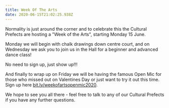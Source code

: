 ```yaml
---
title: Week Of The Arts
date: 2020-06-15T21:02:25.938Z
---
```

Normality is just around the corner and to celebrate this the Cultural Prefects are hosting a "Week of the Arts", starting Monday 15 June. 

Monday we will begin with chalk drawings down centre court, and on Wednesday we ask you to join us in the Hall for a beginner and advanced dance class! 

No need to sign up, just show up!!! 

And finally to wrap up on Friday we will be having the famous Open Mic for those who missed out on Valentines Day or just want to try it out this time.  Sign up here [bit.ly/weekofartsopenmic2020](https://docs.google.com/forms/d/1K8BdEsB9ogAV0tPLJNlXWK_FzHHXKgZmnC9rgcXEErY/viewform?edit_requested=true).

We hope to see you all there - feel free to talk to any of our Cultural Prefects if you have any further questions.